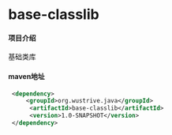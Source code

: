 # base-classlib

#### 项目介绍
基础类库

#### maven地址
```xml
 <dependency>
     <groupId>org.wustrive.java</groupId>
      <artifactId>base-classlib</artifactId>
      <version>1.0-SNAPSHOT</version>
 </dependency>
```